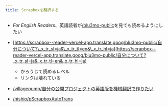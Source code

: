 ```yaml
---
title: Scrapboxを翻訳する
---
```


* *For English Readers*、英語読者が[/blu3mo-public](https://scrapbox.io/blu3mo-public)を見ても読めるようにしたい

* [https://scrapbox--reader-vercel-app.translate.goog/blu3mo-public/自分について?\_x_tr_sl=ja&\_x_tr_tl=en&\_x_tr_hl=ja](https://scrapbox--reader-vercel-app.translate.goog/blu3mo-public/自分について?_x_tr_sl=ja&_x_tr_tl=en&_x_tr_hl=ja)
  
  * かろうじて読めるレベル
  * リンクは壊れている
* [/villagepump/自分の公開プロジェクトの英語版を機械翻訳で作りたい](https://scrapbox.io/villagepump/自分の公開プロジェクトの英語版を機械翻訳で作りたい)

* [/nishio/pScrapboxAutoTrans](https://scrapbox.io/nishio/pScrapboxAutoTrans)

